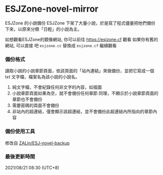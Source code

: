# ESJZone-novel-mirror
ESJZone 的小說備份
ESJZone 下架了大量小說，於是寫了程式儘量把他們備份下來，以原來分類「日輕」的小說為主。

如想觀看ESJZone的鏡像網站, 你可以前往 <https://esjzone.cf> 觀看
如果你有舊的網站, 可以直接 吧 `esjzone.cc` 替換成 `esjzone.cf` 繼續觀看

### 備份格式
讀取小說的小說章節頁面，依該頁面的「站內連結」來做備份，並把它寫成一個 txt 文字檔，檔案名為該小說的小說名。
1. 純文字檔，不會紀錄任何非文字的內容，如插圖
2. 小說章節頁面如果為空，就不會備份任何章節
 同理，不顯示於小說章節頁面的章節也不會備份
3. 需要密碼的頁面不會備份
4. 非站內的超連結，僅會顯示該超連結，並不會備份此超連結內所指向的章節內容

### 備份使用工具
修改自 [ZALin/ESJ-novel-backup](https://github.com/ZALin/ESJ-novel-backup)

### 最後更新時間
2021/08/21 08:30 (UTC+8)
